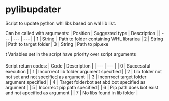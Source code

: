 # pylibupdater
Script to update python whl libs based on whl lib list.

Can be called with arguments:
| Position | Suggested type | Description |
| --- | --- | --- |
| 1 | String | Path to folder containing WHL librariea
| 2 | String | Path to target folder
| 3 | String | Path to pip.exe


:exclamation: Variables set in the script have priority over script arguments

Script return codes:
| Code | Description |
| --- | --- |
| 0 | Successful execution |
| 1 | Incorrrect lib folder argument specified |
| 2 | Lib folder not not set and not specified as argument |
| 3 | Incorrrect target folder argument specified  |
| 4 | Target folderbot aet abd bot specified as argument |
| 5 | Incorrect pip path specified |
| 6 | Pip path does bot exist and not apecified as argument |
| 7 | No libs found in lib folder |

